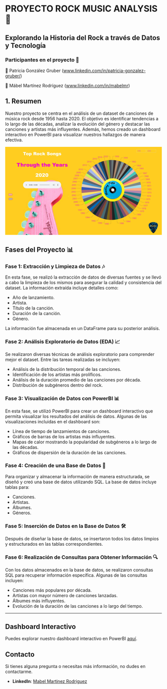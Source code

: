 # **PROYECTO ROCK MUSIC ANALYSIS** 🎸

## **Explorando la Historia del Rock a través de Datos y Tecnología**
### **Participantes en el proyecto** 📝

🎵 Patricia González Gruber (www.linkedin.com/in/patricia-gonzalez-gruber/)

🎵 Mábel Martínez Rodríguez (www.linkedin.com/in/mabelmr)

## **1. Resumen**
Nuestro proyecto se centra en el análisis de un dataset de canciones de música rock desde 1956 hasta 2020. El objetivo es identificar tendencias a lo largo de las décadas, analizar la evolución del género y destacar las canciones y artistas más influyentes. Además, hemos creado un dashboard interactivo en PowerBI para visualizar nuestros hallazgos de manera efectiva.

![Imagen del Proyecto](https://github.com/MabelMaff/rockmusic_powerBI_1956_2020/blob/main/imagen_proyecto.jpg)

## **Fases del Proyecto** 📊

### **Fase 1: Extracción y Limpieza de Datos** 🎶

En esta fase, se realizó la extracción de datos de diversas fuentes y se llevó a cabo la limpieza de los mismos para asegurar la calidad y consistencia del dataset. La información extraída incluye detalles como:

- Año de lanzamiento.
- Artista.
- Título de la canción.
- Duración de la canción.
- Género.

La información fue almacenada en un DataFrame para su posterior análisis.

### **Fase 2: Análisis Exploratorio de Datos (EDA)** 📈

Se realizaron diversas técnicas de análisis exploratorio para comprender mejor el dataset. Entre las tareas realizadas se incluyen:

- Análisis de la distribución temporal de las canciones.
- Identificación de los artistas más prolíficos.
- Análisis de la duración promedio de las canciones por década.
- Distribución de subgéneros dentro del rock.

### **Fase 3: Visualización de Datos con PowerBI** 📊

En esta fase, se utilizó PowerBI para crear un dashboard interactivo que permita visualizar los resultados del análisis de datos. Algunas de las visualizaciones incluidas en el dashboard son:

- Línea de tiempo de lanzamientos de canciones.
- Gráficos de barras de los artistas más influyentes.
- Mapas de calor mostrando la popularidad de subgéneros a lo largo de las décadas.
- Gráficos de dispersión de la duración de las canciones.

### **Fase 4: Creación de una Base de Datos** 💾

Para organizar y almacenar la información de manera estructurada, se diseñó y creó una base de datos utilizando SQL. La base de datos incluye tablas para:

- Canciones.
- Artistas.
- Álbumes.
- Géneros.

### **Fase 5: Inserción de Datos en la Base de Datos** 🛠️

Después de diseñar la base de datos, se insertaron todos los datos limpios y estructurados en las tablas correspondientes.

### **Fase 6: Realización de Consultas para Obtener Información** 🔍

Con los datos almacenados en la base de datos, se realizaron consultas SQL para recuperar información específica. Algunas de las consultas incluyen:

- Canciones más populares por década.
- Artistas con mayor número de canciones lanzadas.
- Álbumes más influyentes.
- Evolución de la duración de las canciones a lo largo del tiempo.

---

## **Dashboard Interactivo**

Puedes explorar nuestro dashboard interactivo en PowerBI [aquí](URL_del_dashboard).


## **Contacto**

Si tienes alguna pregunta o necesitas más información, no dudes en contactarme.

- **LinkedIn**: [Mabel Martinez Rodriguez](https://www.linkedin.com/in/mabelmr)

